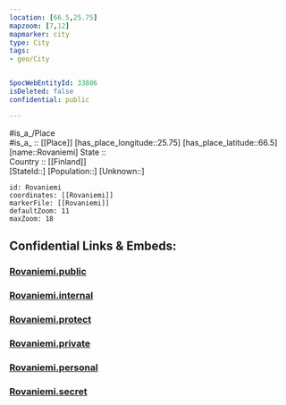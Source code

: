 ```yaml
---
location: [66.5,25.75] 
mapzoom: [7,12] 
mapmarker: city 
type: City
tags:
- geo/City


SpocWebEntityId: 33806
isDeleted: false
confidential: public

---
```

#is_a_/Place  
#is_a_ :: [[Place]] 
[has_place_longitude::25.75] 
[has_place_latitude::66.5] 
[name::Rovaniemi] 
State ::  
Country :: [[Finland]]  
[StateId::] 
[Population::] 
[Unknown::] 


```leaflet
id: Rovaniemi
coordinates: [[Rovaniemi]] 
markerFile: [[Rovaniemi]] 
defaultZoom: 11 
maxZoom: 18
```


## Confidential Links & Embeds: 

### [Rovaniemi.public](/_public/\Earth\Continent\Europe\Europe~North\Finland\Provinces~Finland\Lapland\CityRovaniemi.public.md) 

### [Rovaniemi.internal](/_internal/\Earth\Continent\Europe\Europe~North\Finland\Provinces~Finland\Lapland\CityRovaniemi.internal.md) 

### [Rovaniemi.protect](/_protect/\Earth\Continent\Europe\Europe~North\Finland\Provinces~Finland\Lapland\CityRovaniemi.protect.md) 

### [Rovaniemi.private](/_private/\Earth\Continent\Europe\Europe~North\Finland\Provinces~Finland\Lapland\CityRovaniemi.private.md) 

### [Rovaniemi.personal](/_personal/\Earth\Continent\Europe\Europe~North\Finland\Provinces~Finland\Lapland\CityRovaniemi.personal.md) 

### [Rovaniemi.secret](/_secret/\Earth\Continent\Europe\Europe~North\Finland\Provinces~Finland\Lapland\CityRovaniemi.secret.md)

